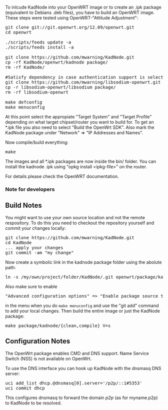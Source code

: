 To inlcude KadNode into your OpenWRT image or to create
an .ipk package (equivalent to Debians .deb files),
you have to build an OpenWRT image.
These steps were tested using OpenWRT-"Attitude Adjustment":

<pre>
git clone git://git.openwrt.org/12.09/openwrt.git
cd openwrt

./scripts/feeds update -a
./scripts/feeds install -a

git clone https://github.com/mwarning/KadNode.git
cp -rf KadNode/openwrt/kadnode package/
rm -rf KadNode/

#Satisfy dependency in case authentication support is selected
git clone https://github.com/mwarning/libsodium-openwrt.git
cp -r libsodium-openwrt/libsodium package/
rm -rf libsodium-openwrt

make defconfig
make menuconfig
</pre>

At this point select the appropiate "Target System" and "Target Profile"
depending on what target chipset/router you want to build for.
To get an *.ipk file you also need to select "Build the OpenWrt SDK".
Also mark the KadNode package under "Network" => "IP Addresses and Names".

Now compile/build everything:

<pre>
make
</pre>

The images and all *.ipk packages are now inside the bin/ folder.
You can install the kadnode .ipk using "opkg install &lt;ipkg-file&gt;" on the router.

For details please check the OpenWRT documentation.

### Note for developers

## Build Notes

You might want to use your own source location and not the remote respository.
To do this you need to checkout the repository yourself and commit your changes locally:

<pre>
git clone https://github.com/mwarning/KadNode.git
cd KadNode
... apply your changes
git commit -am "my change"
</pre>

Now create a symbolic link in the kadnode package folder using the abolute path:

<pre>
ln -s /my/own/project/folder/KadNode/.git openwrt/package/kadnode/git-src
</pre>

Also make sure to enable

<pre>
"Advanced configuration options" => "Enable package source tree override"
</pre>

in the menu when you do `make menuconfig` and use the "git add" command
to add your local changes. Then build the entire image or just the KadNode package:

<pre>
make package/kadnode/{clean,compile} V=s
</pre>

## Configuration Notes

The OpenWrt package enables CMD and DNS support. Name Service Switch (NSS)
is not available on OpenWrt.

To use the DNS interface you can hook up KadNode with the dnsmasq DNS server:

<pre>
uci add_list dhcp.@dnsmasq[0].server='/p2p/::1#5353'
uci commit dhcp
</pre>

This configures dnsmasq to forward the domain *p2p* (as for myname.p2p)
to KadNode to be resolved.
